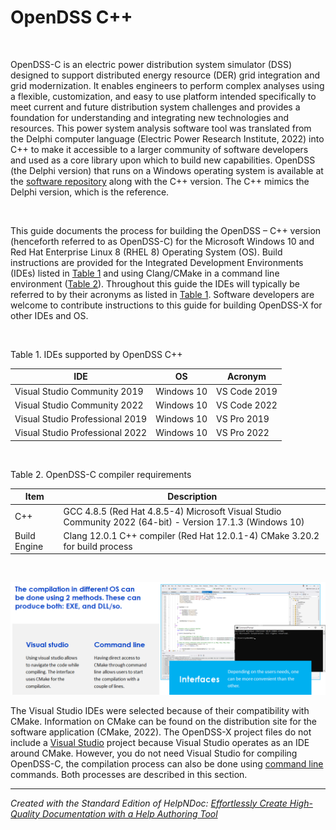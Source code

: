 # OpenDSS C++

&nbsp;

OpenDSS-C is an electric power distribution system simulator (DSS) designed to support distributed energy resource (DER) grid integration and grid modernization. It enables engineers to perform complex analyses using a flexible, customization, and easy to use platform intended specifically to meet current and future distribution system challenges and provides a foundation for understanding and integrating new technologies and resources. This power system analysis software tool was translated from the Delphi computer language (Electric Power Research Institute, 2022) into C++ to make it accessible to a larger community of software developers and used as a core library upon which to build new capabilities. OpenDSS (the Delphi version) that runs on a Windows operating system is available at the [software repository](<https://sourceforge.net/p/electricdss/code/HEAD/tree/> "target=\"\_blank\"") along with the C++ version. The C++ mimics the Delphi version, which is the reference.&nbsp;

&nbsp;

This guide documents the process for building the OpenDSS – C++ version (henceforth referred to as OpenDSS-C) for the Microsoft Windows 10 and Red Hat Enterprise Linux 8 (RHEL 8) Operating System (OS). Build instructions are provided for the Integrated Development Environments (IDEs) listed in [Table 1](<OpenDSSDocumentation.md#\_Ref99826099>) and using Clang/CMake in a command line environment ([Table 2](<OpenDSSDocumentation.md#\_Ref110354497>)). Throughout this guide the IDEs will typically be referred to by their acronyms as listed in [Table 1](<OpenDSSDocumentation.md#\_Ref99826099>). Software developers are welcome to contribute instructions to this guide for building OpenDSS-X for other IDEs and OS.&nbsp;

&nbsp;

Table 1. IDEs supported by OpenDSS C++

| IDE | OS | Acronym |
| --- | --- | --- |
| Visual Studio Community 2019 | Windows 10 | VS Code 2019 |
| Visual Studio Community 2022 | Windows 10 | VS Code 2022 |
| Visual Studio Professional 2019 | Windows 10 | VS Pro 2019 |
| Visual Studio Professional 2022 | Windows 10 | VS Pro 2022 |


&nbsp;

Table 2. OpenDSS-C compiler requirements

| Item | Description |
| --- | --- |
| C++ | GCC 4.8.5 (Red Hat 4.8.5-4) Microsoft Visual Studio Community 2022 (64-bit) - Version 17.1.3 (Windows 10) |
| Build Engine | Clang 12.0.1 C++ compiler (Red Hat 12.0.1-4) CMake 3.20.2 for build process |


&nbsp;

![Image](<lib/NewItem 46.png>)

The Visual Studio IDEs were selected because of their compatibility with CMake. Information on CMake can be found on the distribution site for the software application (CMake, 2022). The OpenDSS-X project files do not include a [Visual Studio](<CompileusingMSVSWindows.md>) project because Visual Studio operates as an IDE around CMake. However, you do not need Visual Studio for compiling OpenDSS-C, the compilation process can also be done using [command line](<CompileusingCMDLinux.md>) commands. Both processes are described in this section.


***
_Created with the Standard Edition of HelpNDoc: [Effortlessly Create High-Quality Documentation with a Help Authoring Tool](<https://www.helpndoc.com/news-and-articles/2022-09-27-why-use-a-help-authoring-tool-instead-of-microsoft-word-to-produce-high-quality-documentation/>)_
